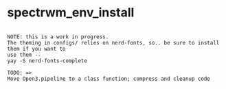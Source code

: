# spectrwm_env_install

```Post Archlinux net install; Spectrwm, base packages and pacstrap BlackArch Linux packages

NOTE: this is a work in progress.
The theming in configs/ relies on nerd-fonts, so.. be sure to install them if you want to
use them --
yay -S nerd-fonts-complete

TODO: =>
Move Open3.pipeline to a class function; compress and cleanup code
```
